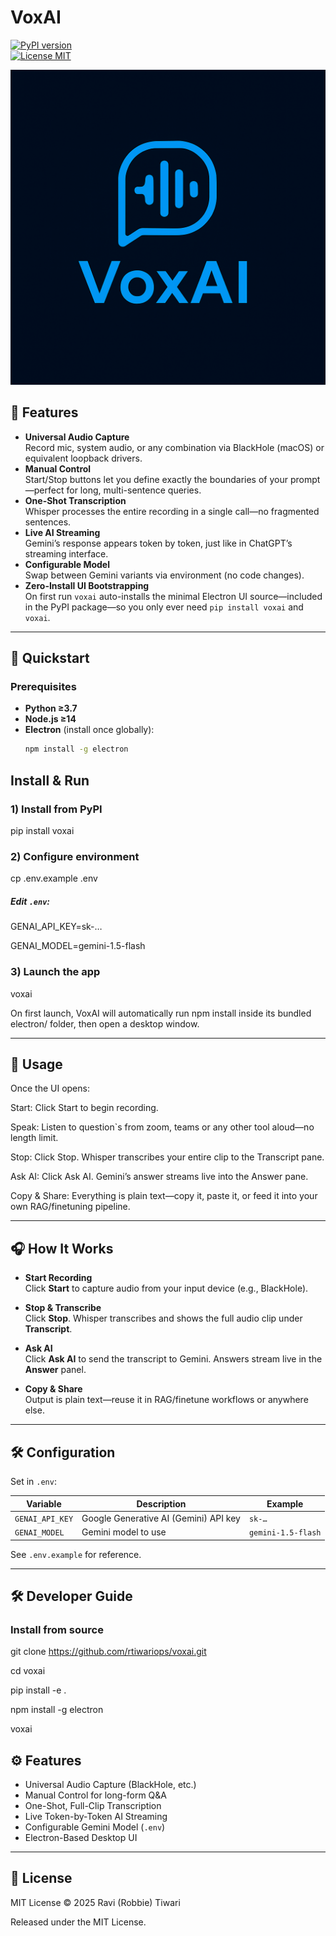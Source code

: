 # VoxAI
[![PyPI version](https://img.shields.io/pypi/v/voxai)](https://pypi.org/project/voxai/)  
[![License MIT](https://img.shields.io/pypi/l/voxai)](https://github.com/rtiwariops/voxai/blob/main/LICENSE)  

![VoxAI Logo](https://raw.githubusercontent.com/rtiwariops/voxai/main/assets/logo.png)

## 🚀 Features

- **Universal Audio Capture**  
  Record mic, system audio, or any combination via BlackHole (macOS) or equivalent loopback drivers.  
- **Manual Control**  
  Start/Stop buttons let you define exactly the boundaries of your prompt—perfect for long, multi-sentence queries.  
- **One-Shot Transcription**  
  Whisper processes the entire recording in a single call—no fragmented sentences.  
- **Live AI Streaming**  
  Gemini’s response appears token by token, just like in ChatGPT’s streaming interface.  
- **Configurable Model**  
  Swap between Gemini variants via environment (no code changes).  
- **Zero-Install UI Bootstrapping**  
  On first run `voxai` auto-installs the minimal Electron UI source—included in the PyPI package—so you only ever need `pip install voxai` and `voxai`.  

---

## 🎯 Quickstart

### Prerequisites

- **Python ≥3.7**  
- **Node.js ≥14**  
- **Electron** (install once globally):
  ```bash
  npm install -g electron

## Install & Run
### 1) Install from PyPI
pip install voxai

### 2) Configure environment
cp .env.example .env

##### Edit `.env`:
GENAI_API_KEY=sk-…

GENAI_MODEL=gemini-1.5-flash

### 3) Launch the app
voxai

On first launch, VoxAI will automatically run npm install inside its bundled electron/ folder, then open a desktop window.

---

## 📖 Usage
Once the UI opens:

Start: Click Start to begin recording.

Speak: Listen to question`s from zoom, teams or any other tool aloud—no length limit.

Stop: Click Stop. Whisper transcribes your entire clip to the Transcript pane.

Ask AI: Click Ask AI. Gemini’s answer streams live into the Answer pane.

Copy & Share: Everything is plain text—copy it, paste it, or feed it into your own RAG/finetuning pipeline.

---

## 🎧 How It Works

- **Start Recording**  
  Click **Start** to capture audio from your input device (e.g., BlackHole).

- **Stop & Transcribe**  
  Click **Stop**. Whisper transcribes and shows the full audio clip under **Transcript**.

- **Ask AI**  
  Click **Ask AI** to send the transcript to Gemini. Answers stream live in the **Answer** panel.

- **Copy & Share**  
  Output is plain text—reuse it in RAG/finetune workflows or anywhere else.

---

## 🛠 Configuration

Set in `.env`:

| Variable        | Description                                | Example             |
|-----------------|--------------------------------------------|---------------------|
| `GENAI_API_KEY` | Google Generative AI (Gemini) API key      | `sk-…`              |
| `GENAI_MODEL`   | Gemini model to use                        | `gemini-1.5-flash`  |

See `.env.example` for reference.

---

## 🛠️ Developer Guide

### Install from source
git clone https://github.com/rtiwariops/voxai.git

cd voxai

pip install -e .

npm install -g electron

voxai

## ⚙️ Features

- Universal Audio Capture (BlackHole, etc.)
- Manual Control for long-form Q&A
- One-Shot, Full-Clip Transcription
- Live Token-by-Token AI Streaming
- Configurable Gemini Model (`.env`)
- Electron-Based Desktop UI

---

## 📜 License

MIT License © 2025 Ravi (Robbie) Tiwari

Released under the MIT License.